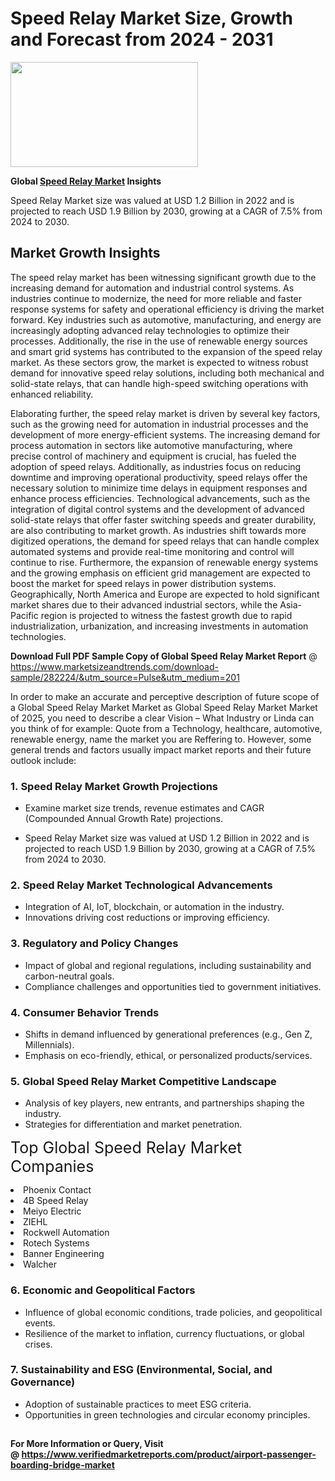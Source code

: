 <H1>Speed Relay Market Size, Growth and Forecast from 2024 - 2031</H1><img class="aligncenter size-medium wp-image-584254" src="https://thirdeyenews.in/wp-content/uploads/2024/09/Global-Market-Research-300x168.jpeg" alt="" width="300" height="168" /><p><strong>Global&nbsp;<a href="https://www.marketsizeandtrends.com/download-sample/282224/&amp;utm_source=Pulse&amp;utm_medium=201">Speed Relay Market</a> Insights</strong></p><p>Speed Relay Market size was valued at USD 1.2 Billion in 2022 and is projected to reach USD 1.9 Billion by 2030, growing at a CAGR of 7.5% from 2024 to 2030.</p><p><h2>Market Growth Insights</h2> <p>The speed relay market has been witnessing significant growth due to the increasing demand for automation and industrial control systems. As industries continue to modernize, the need for more reliable and faster response systems for safety and operational efficiency is driving the market forward. Key industries such as automotive, manufacturing, and energy are increasingly adopting advanced relay technologies to optimize their processes. Additionally, the rise in the use of renewable energy sources and smart grid systems has contributed to the expansion of the speed relay market. As these sectors grow, the market is expected to witness robust demand for innovative speed relay solutions, including both mechanical and solid-state relays, that can handle high-speed switching operations with enhanced reliability. </p> <p>Elaborating further, the speed relay market is driven by several key factors, such as the growing need for automation in industrial processes and the development of more energy-efficient systems. The increasing demand for process automation in sectors like automotive manufacturing, where precise control of machinery and equipment is crucial, has fueled the adoption of speed relays. Additionally, as industries focus on reducing downtime and improving operational productivity, speed relays offer the necessary solution to minimize time delays in equipment responses and enhance process efficiencies. Technological advancements, such as the integration of digital control systems and the development of advanced solid-state relays that offer faster switching speeds and greater durability, are also contributing to market growth. As industries shift towards more digitized operations, the demand for speed relays that can handle complex automated systems and provide real-time monitoring and control will continue to rise. Furthermore, the expansion of renewable energy systems and the growing emphasis on efficient grid management are expected to boost the market for speed relays in power distribution systems. Geographically, North America and Europe are expected to hold significant market shares due to their advanced industrial sectors, while the Asia-Pacific region is projected to witness the fastest growth due to rapid industrialization, urbanization, and increasing investments in automation technologies. </p><p><span class=""><strong>Download Full PDF Sample Copy of Global Speed Relay Market Report</strong> @ <a href="https://www.marketsizeandtrends.com/download-sample/282224/&amp;utm_source=Pulse&amp;utm_medium=201" target="_blank">https://www.marketsizeandtrends.com/download-sample/282224/&amp;utm_source=Pulse&amp;utm_medium=201</a></span></p><p>In order to make an accurate and perceptive description of future scope of a Global&nbsp;Speed Relay Market Market as Global&nbsp;Speed Relay Market Market of 2025, you need to describe a clear Vision &ndash; What Industry or Linda can you think of for example: Quote from a Technology, healthcare, automotive, renewable energy, name the market you are Reffering to. However, some general trends and factors usually impact market reports and their future outlook include:</p><h3>1.&nbsp;<strong>Speed Relay Market Growth Projections</strong></h3><ul><li>Examine market size trends, revenue estimates and CAGR (Compounded Annual Growth Rate) projections.</li><li><p>Speed Relay Market size was valued at USD 1.2 Billion in 2022 and is projected to reach USD 1.9 Billion by 2030, growing at a CAGR of 7.5% from 2024 to 2030.</p></li></ul><h3>2.&nbsp;<strong>Speed Relay Market Technological Advancements</strong></h3><ul><li>Integration of AI, IoT, blockchain, or automation in the industry.</li><li>Innovations driving cost reductions or improving efficiency.</li></ul><h3>3.&nbsp;<strong>Regulatory and Policy Changes</strong></h3><ul><li>Impact of global and regional regulations, including sustainability and carbon-neutral goals.</li><li>Compliance challenges and opportunities tied to government initiatives.</li></ul><h3>4.&nbsp;<strong>Consumer Behavior Trends</strong></h3><ul><li>Shifts in demand influenced by generational preferences (e.g., Gen Z, Millennials).</li><li>Emphasis on eco-friendly, ethical, or personalized products/services.</li></ul><h3>5.&nbsp;<strong>Global Speed Relay Market Competitive Landscape</strong></h3><ul><li>Analysis of key players, new entrants, and partnerships shaping the industry.</li><li>Strategies for differentiation and market penetration.</li></ul><p data-pm-slice="1 1 []"><span style="color: inherit; font-family: inherit; font-size: 25px;">Top Global Speed Relay Market Companies</span></p><div class="" data-test-id=""><p><li>Phoenix Contact</li><li> 4B Speed Relay</li><li> Meiyo Electric</li><li> ZIEHL</li><li> Rockwell Automation</li><li> Rotech Systems</li><li> Banner Engineering</li><li> Walcher</li></p></div><h3>6.&nbsp;<strong>Economic and Geopolitical Factors</strong></h3><ul><li>Influence of global economic conditions, trade policies, and geopolitical events.</li><li>Resilience of the market to inflation, currency fluctuations, or global crises.</li></ul><h3>7.&nbsp;<strong>Sustainability and ESG (Environmental, Social, and Governance)</strong></h3><ul><li>Adoption of sustainable practices to meet ESG criteria.</li><li>Opportunities in green technologies and circular economy principles.</li></ul><h2><strong style="font-size: 14px;">For More Information or Query, Visit @&nbsp;</strong><a style="background-color: #ffffff; font-size: 14px;" href="https://www.marketsizeandtrends.com/report/speed-relay-market/" target="_blank">https://www.verifiedmarketreports.com/product/airport-passenger-boarding-bridge-market</a></h2>
